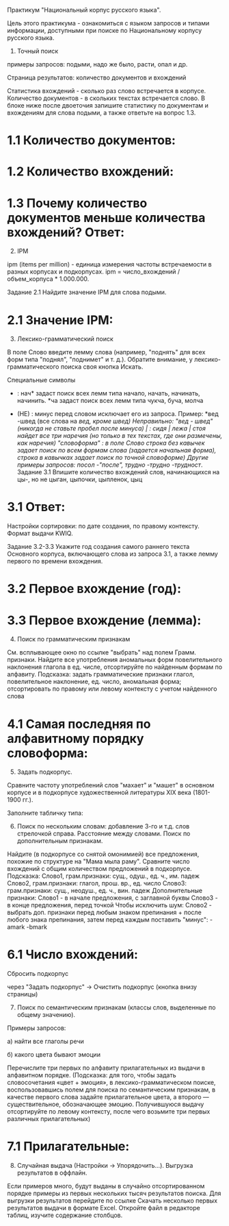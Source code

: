 Практикум "Национальный корпус русского языка".

Цель этого практикума - ознакомиться с языком запросов и типами информации, доступными при поиске по Национальному корпусу русского языка.

1. Точный поиск

примеры запросов: подыми, надо же было, расти, опал и др.

Страница результатов: количество документов и вхождений

Статистика вхождений - сколько раз слово встречается в корпусе. Количество документов - в скольких текстах встречается слово. В блоке ниже после двоеточия запишите статистику по документам и вхождениям для слова подыми, а также ответьте на вопрос 1.3.

# 1.1 Количество документов: 
# 1.2 Количество вхождений: 
# 1.3 Почему количество документов меньше количества вхождений? Ответ: 
2. IPM

ipm (items per million) - единица измерения частоты встречаемости в разных корпусах и подкорпусах. ipm = число_вхождений / объем_корпуса * 1.000.000.

Задание 2.1 Найдите значение IPM для слова подыми.

# 2.1 Значение IPM:
3. Лексико-грамматический поиск

В поле Слово введите лемму слова (например, "поднять" для всех форм типа "поднял", "поднимет" и т. д.). Обратите внимание, у лексико-грамматического поиска своя кнопка Искать.

Специальные символы

* : нач* задаст поиск всех лемм типа начало, начать, начинать, начинить. *ча задаст поиск всех лемм типа чукча, буча, молча
- (НЕ) : минус перед словом исключает его из запроса. Пример: *вед -швед (все слова на *вед, кроме швед) Неправильно: "*вед - швед" (никогда не ставьте пробел после минуса) | : сидя | лежа | стоя найдет все три наречия (но только в тех текстах, где они размечены, как наречия)
"словоформа" : в поле Слово строка без кавычек задает поиск по всем формам слова (задается начальная форма), строка в кавычках задает поиск по точной словоформе)
Другие примеры запросов: посол -"после", трудно* -трудно -трудност*.
Задание 3.1 Впишите количество вхождений слов, начинающихся на цы-, но не цыган, цыпочки, цыпленок, цыц

# 3.1 Ответ: 
Настройки сортировки: по дате создания, по правому контексту. Формат выдачи KWIQ.



Задание 3.2-3.3 Укажите год создания самого раннего текста Основного корпуса, включающего слова из запроса 3.1, а также лемму первого по времени вхождения.

# 3.2 Первое вхождение (год): 
# 3.3 Первое вхождение (лемма): 
4. Поиск по грамматическим признакам

См. всплывающее окно по ссылке "выбрать" над полем Грамм. признаки.
Найдите все употребления аномальных форм повелительного наклонения глагола в ед. числе, отсортируйте по найденным формам по алфавиту.
Подсказка: задать грамматические признаки глагол, повелительное наклонение, ед. число, аномальная форма; отсортировать по правому или левому контексту с учетом найденного слова

# 4.1 Самая последняя по алфавитному порядку словоформа: 
5. Задать подкорпус.

Сравните частоту употреблений слов "махает" и "машет" в основном корпусе и в подкорпусе художественной литературы XIX века (1801-1900 гг.).

Заполните табличку типа:



6. Поиск по нескольким словам: добавление 3-го и т.д. слов стрелочкой справа. Расстояние между словами. Поиск по дополнительным признакам.

Найдите (в подкорпусе со снятой омонимией) все предложения, похожие по структуре на "Мама мыла раму". Сравните число вхождений с общим количеством предложений в подкорпусе.
Подсказка:
Слово1, грам.признаки: сущ., одуш., ед. ч., им. падеж
Слово2, грам.признаки: глагол, прош. вр., ед. число
Слово3: грам.признаки: сущ., неодуш., ед. ч., вин. падеж
Дополнительные признаки:
Слово1 - в начале предложения, с заглавной буквы
Слово3 - в конце предложения, перед точкой
Чтобы исключить шум: Слово2 - выбрать доп. признаки перед любым знаком препинания + после любого знака препинания, затем перед каждым поставить "минус": -amark -bmark

# 6.1 Число вхождений: 
Cбросить подкорпус

через "Задать подкорпус" -> Очистить подкорпус (кнопка внизу страницы)

7. Поиск по семантическим признакам (классы слов, выделенные по общему значению).

Примеры запросов:

а) найти все глаголы речи

б) какого цвета бывают эмоции

Перечислите три первых по алфавиту прилагательных из выдачи в алфавитном порядке. (Подсказка: для того, чтобы задать словосочетания «цвет + эмоция», в лексико-грамматическом поиске, воспользовавшись полем для поиска по семантическим признакам, в качестве первого слова задайте прилагательное цвета, а второго — существительное, обозначающее эмоцию. Получившуюся выдачу отсортируйте по левому контексту, после чего возьмите три первых различных прилагательных)

# 7.1 Прилагательные: 
8. Случайная выдача (Настройки -> Упорядочить...). Выгрузка результатов в оффлайн.

Если примеров много, будут выданы в случайно отсортированном порядке примеры из первых нескольких тысяч результатов поиска.
Для выгрузки результатов перейдите по ссылке Скачать несколько первых результатов выдачи в формате Excel. Откройте файл в редакторе таблиц, изучите содержание столбцов.
